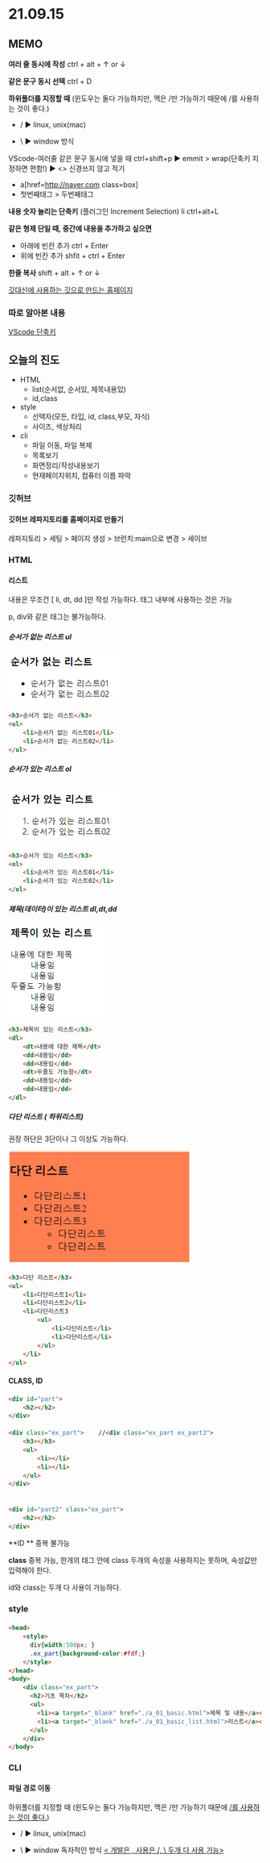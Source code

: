 # 21.09.15

## MEMO

**여러 줄 동시에 작성** ctrl + alt + ↑ or ↓

**같은 문구 동시 선택** ctrl + D

**하위폴더를 지정할 때** (윈도우는 둘다 가능하지만, 맥은 /만 가능하기 때문에 /를 사용하는 것이 좋다.)

- / ▶ linux, unix(mac)

- \ ▶ window 방식 

VScode-여러줄 같은 문구 동시에 넣을 때 ctrl+shift+p ▶ emmit > wrap(단축키 지정하면 편함!) ▶ <> 신경쓰지 않고 적기

- a[href=http://naver.com class=box]
- 첫번째태그 > 두번째태그

**내용 숫자 늘리는 단축키** (플러그인 Increment Selection) li ctrl+alt+L

**같은 형제 단일 때, 중간에 내용을 추가하고 싶으면**

- 아래에 빈칸 추가 ctrl + Enter
- 위에 빈칸 추가 shfit +  ctrl + Enter

**한줄 복사** shift + alt + ↑ or ↓



[깃대신에 사용하는 깃으로 만드는 홈페이지](https://vercel.com/199jeonga/basic)





### 따로 알아본 내용

[VScode 단축키](https://jhnyang.tistory.com/408)



## 오늘의 진도

- HTML
  - list(순서없, 순서있, 제목내용있)
  - id,class
- style
  - 선택자(모든, 타입, id, class,부모, 자식)
  - 사이즈, 색상처리
- cli
  - 파일 이동, 파일 복제
  - 목록보기
  - 화면정리/작성내용보기
  - 현재페이지위치, 컴퓨터 이름 파악





### 깃허브

#### 깃허브 레파지토리를 홈페이지로 만들기

레파지토리 > 세팅 > 페이지 생성 > 브런치:main으로 변경 > 세이브





### HTML

#### 리스트

내용은 무조건 [ li, dt, dd ]만 작성 가능하다. 태그 내부에 사용하는 것은 가능

p, div와 같은 태그는 불가능하다.



##### 순서가 없는 리스트 ul

![](add_data/html_basic/htmlCode_img7.png)

```html
<h3>순서가 없는 리스트</h3>
<ul>
    <li>순서가 없는 리스트01</li>
    <li>순서가 없는 리스트02</li>
</ul>
```



##### 순서가 있는 리스트 ol

![](add_data/html_basic/htmlCode_img8.png)

```html
<h3>순서가 있는 리스트</h3>
<ol>
    <li>순서가 있는 리스트01</li>
    <li>순서가 있는 리스트02</li>
</ol>
```



##### 제목(데이터)이 있는 리스트 dl,dt,dd

![](add_data/html_basic/htmlCode_img9.png)

```html
<h3>제목이 있는 리스트</h3>
<dl>
    <dt>내용에 대한 제목</dt>
    <dd>내용임</dd>
    <dd>내용임</dd>
    <dt>두줄도 가능함</dt>
    <dd>내용임</dd>
    <dd>내용임</dd>
</dl>
```



##### 다단 리스트 ( 하위리스트)

권장 하단은 3단이나 그 이상도 가능하다.

![](add_data/html_basic/htmlCode_img10.png)

```html
<h3>다단 리스트</h3>
<ul>
    <li>다단리스트1</li>
    <li>다단리스트2</li>
    <li>다단리스트3
        <ul>
            <li>다단리스트</li>
            <li>다단리스트</li>
        </ul>
    </li>
</ul>
```



#### CLASS, ID

```html
<div id="part">
    <h2></h2>
</div>

<div class="ex_part">    //<div class="ex_part ex_part3">
    <h3></h3>
    <ul>
        <li></li>
        <li></li>
    </ul>
</div>


<div id="part2" class="ex_part">
    <h2></h2>
</div>
```

**ID ** 중복 불가능

**class** 중복 가능, 한개의 태그 안에 class 두개의 속성을 사용하지는 못하며, 속성값만 입력해야 한다.

id와 class는 두개 다 사용이 가능하다.



### style

#### 

```html
<head>
	<style>
      div{width:500px; }
      .ex_part{background-color:#fdf;}
    </style>
</head>
<body>
    <div class="ex_part">
      <h2>기초 목차</h2>
      <ul>
        <li><a target="_blank" href="./a_01_basic.html">제목 및 내용</a></li>
        <li><a target="_blank" href="./a_01_basic_list.html">리스트</a></li>
      </ul>
    </div>
</body>
```







### CLI



#### 파일 경로 이동

하위폴더를 지정할 때 (윈도우는 둘다 가능하지만, 맥은 /만 가능하기 때문에 <u>/를 사용하는 것이 좋다.</u>)

- / ▶ linux, unix(mac)

- \ ▶ window 독자적인 방식  <u>< 개발은 \, 사용은 /, \ 두개 다 사용 가능></u>

